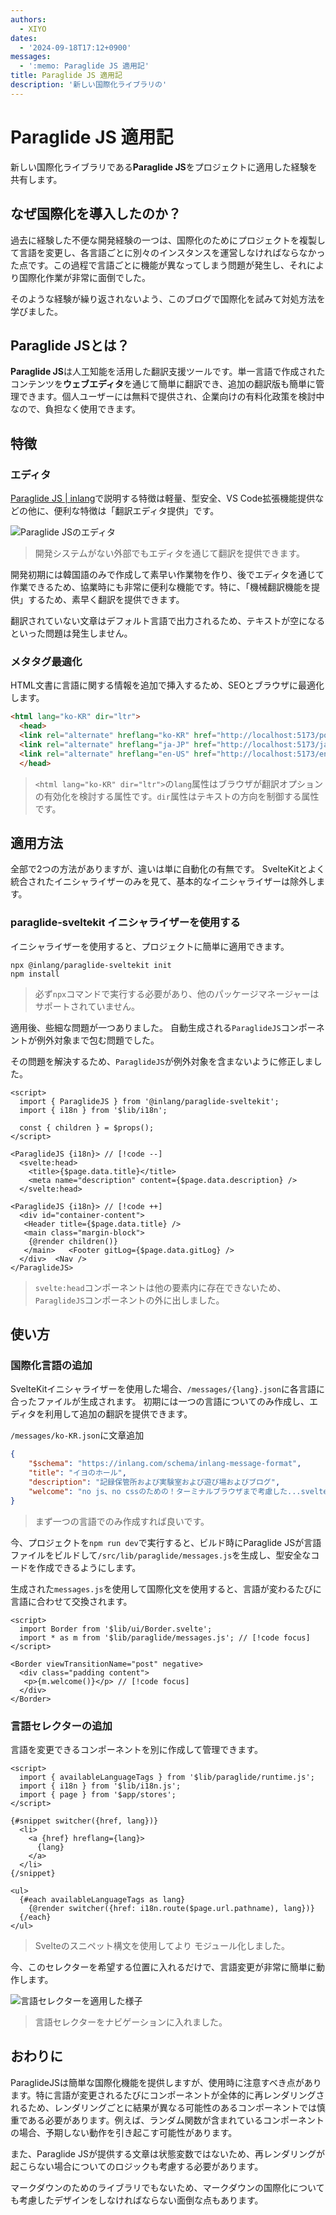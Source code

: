 ```yaml
---
authors:
  - XIYO
dates:
  - '2024-09-18T17:12+0900'
messages:
  - ':memo: Paraglide JS 適用記'
title: Paraglide JS 適用記
description: '新しい国際化ライブラリの'
---
```

# Paraglide JS 適用記

新しい国際化ライブラリである**Paraglide JS**をプロジェクトに適用した経験を共有します。

## なぜ国際化を導入したのか？

過去に経験した不便な開発経験の一つは、国際化のためにプロジェクトを複製して言語を変更し、各言語ごとに別々のインスタンスを運営しなければならなかった点です。この過程で言語ごとに機能が異なってしまう問題が発生し、それにより国際化作業が非常に面倒でした。

そのような経験が繰り返されないよう、このブログで国際化を試みて対処方法を学びました。

## Paraglide JSとは？

**Paraglide JS**は人工知能を活用した翻訳支援ツールです。単一言語で作成されたコンテンツを**ウェブエディタ**を通じて簡単に翻訳でき、追加の翻訳版も簡単に管理できます。個人ユーザーには無料で提供され、企業向けの有料化政策を検討中なので、負担なく使用できます。

## 特徴

### エディタ

[Paraglide JS | inlang](https://inlang.com/m/gerre34r/library-inlang-paraglideJs)で説明する特徴は軽量、型安全、VS Code拡張機能提供などの他に、便利な特徴は「翻訳エディタ提供」です。

![Paraglide JSのエディタ](./assets/apply-paraglidjs-20240918153234469.png)
> 開発システムがない外部でもエディタを通じて翻訳を提供できます。

開発初期には韓国語のみで作成して素早い作業物を作り、後でエディタを通じて作業できるため、協業時にも非常に便利な機能です。特に、「機械翻訳機能を提供」するため、素早く翻訳を提供できます。

翻訳されていない文章はデフォルト言語で出力されるため、テキストが空になるといった問題は発生しません。

### メタタグ最適化

HTML文書に言語に関する情報を追加で挿入するため、SEOとブラウザに最適化します。

```html
<html lang="ko-KR" dir="ltr">
  <head>
  <link rel="alternate" hreflang="ko-KR" href="http://localhost:5173/posts">
  <link rel="alternate" hreflang="ja-JP" href="http://localhost:5173/ja-JP/posts">
  <link rel="alternate" hreflang="en-US" href="http://localhost:5173/en-US/posts">
  </head>
```

> `<html lang="ko-KR" dir="ltr">`の`lang`属性はブラウザが翻訳オプションの有効化を検討する属性です。`dir`属性はテキストの方向を制御する属性です。

## 適用方法

全部で2つの方法がありますが、違いは単に自動化の有無です。
SvelteKitとよく統合されたイニシャライザーのみを見て、基本的なイニシャライザーは除外します。

### paraglide-sveltekit イニシャライザーを使用する

イニシャライザーを使用すると、プロジェクトに簡単に適用できます。

```shell
npx @inlang/paraglide-sveltekit init
npm install
```

> 必ず`npx`コマンドで実行する必要があり、他のパッケージマネージャーはサポートされていません。

適用後、些細な問題が一つありました。
自動生成される`ParaglideJS`コンポーネントが例外対象まで包む問題でした。

その問題を解決するため、`ParaglideJS`が例外対象を含まないように修正しました。

```svelte data-title="+layout.svelte"
<script>  
  import { ParaglideJS } from '@inlang/paraglide-sveltekit';  
  import { i18n } from '$lib/i18n';  
  
  const { children } = $props();  
</script>  

<ParaglideJS {i18n}> // [!code --]
  <svelte:head>  
    <title>{$page.data.title}</title>  
    <meta name="description" content={$page.data.description} />  
  </svelte:head>  

<ParaglideJS {i18n}> // [!code ++]
  <div id="container-content">  
   <Header title={$page.data.title} />  
   <main class="margin-block">  
    {@render children()}  
   </main>   <Footer gitLog={$page.data.gitLog} />  
  </div>  <Nav />
</ParaglideJS>
```

> `svelte:head`コンポーネントは他の要素内に存在できないため、`ParaglideJS`コンポーネントの外に出しました。

## 使い方

### 国際化言語の追加

SvelteKitイニシャライザーを使用した場合、`/messages/{lang}.json`に各言語に合ったファイルが生成されます。
初期には一つの言語についてのみ作成し、エディタを利用して追加の翻訳を提供できます。

`/messages/ko-KR.json`に文章追加

```json data-title="ko-KR.json"
{
    "$schema": "https://inlang.com/schema/inlang-message-format",  
    "title": "イヨのホール",  
    "description": "記録保管所および実験室および遊び場およびブログ",  
    "welcome": "no js、no cssのための！ターミナルブラウザまで考慮した...svelteで直接作ったブログ！です。（JSが有効になっていると反応性が向上します！）",  
}
```
> まず一つの言語でのみ作成すれば良いです。

今、プロジェクトを`npm run dev`で実行すると、ビルド時にParaglide JSが言語ファイルをビルドして`/src/lib/paraglide/messages.js`を生成し、型安全なコードを作成できるようにします。

生成された`messages.js`を使用して国際化文を使用すると、言語が変わるたびに言語に合わせて交換されます。

```svelte data-title="+page.svelte"
<script>  
  import Border from '$lib/ui/Border.svelte';  
  import * as m from '$lib/paraglide/messages.js'; // [!code focus]
</script>  
  
<Border viewTransitionName="post" negative>  
  <div class="padding content">  
   <p>{m.welcome()}</p> // [!code focus]
  </div>
</Border>
```

### 言語セレクターの追加

言語を変更できるコンポーネントを別に作成して管理できます。

```svelte data-title="LangSwitch.svelte"
<script>  
  import { availableLanguageTags } from '$lib/paraglide/runtime.js';  
  import { i18n } from '$lib/i18n.js';  
  import { page } from '$app/stores';  
</script>  
  
{#snippet switcher({href, lang})}  
  <li>
    <a {href} hreflang={lang}>  
      {lang}  
    </a>
  </li>
{/snippet}  
  
<ul>  
  {#each availableLanguageTags as lang}  
    {@render switcher({href: i18n.route($page.url.pathname), lang})}  
  {/each}
</ul>
```

> Svelteのスニペット構文を使用してより モジュール化しました。

今、このセレクターを希望する位置に入れるだけで、言語変更が非常に簡単に動作します。

![言語セレクターを適用した様子](./assets/apply-paraglidjs-20240918161625634.png)

> 言語セレクターをナビゲーションに入れました。

## おわりに

ParaglideJSは簡単な国際化機能を提供しますが、使用時に注意すべき点があります。特に言語が変更されるたびにコンポーネントが全体的に再レンダリングされるため、レンダリングごとに結果が異なる可能性のあるコンポーネントでは慎重である必要があります。例えば、ランダム関数が含まれているコンポーネントの場合、予期しない動作を引き起こす可能性があります。

また、Paraglide JSが提供する文章は状態変数ではないため、再レンダリングが起こらない場合についてのロジックも考慮する必要があります。

マークダウンのためのライブラリでもないため、マークダウンの国際化についても考慮したデザインをしなければならない面倒な点もあります。